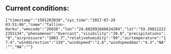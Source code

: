 ## Current conditions: 
 ``` {"timestamp":"1501203038","sys_time":"2017-07-28 03:51:06","name":"Tallinn-Harku","wmocode":"26038","lon":"24.602891666624284","lat":"59.398122222355134","phenomenon":"Overcast","visibility":"20.0","precipitations":"0","airpressure":"1003.7","relativehumidity":"99","airtemperature":"17.4","winddirection":"159","windspeed":"2.6","windspeedmax":"4.3","NA":"","NA":""} ```
